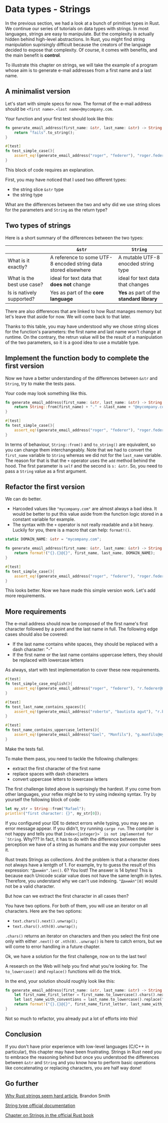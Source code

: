 # Data types - Strings

In the previous section, we had a look at a bunch of primitive types in Rust. We continue our series of tutorials on data types with strings. In most languages, strings are easy to manipulate. But the complexity is actually hidden behind high-level abstractions. In Rust, you might find string manipulation suprisingly difficult because the creators of the language decided to expose that complexity. Of course, it comes with benefits, and the main benefit is **control**.

To illustrate this chapter on strings, we will take the example of a program whose aim is to generate e-mail addresses from a first name and a last name.

## A minimalist version

Let's start with simple specs for now. The format of the e-mail address should be `<first name>.<last name>@mycompany.com`.

Your function and your first test should look like this:

```rust
fn generate_email_address(first_name: &str, last_name: &str) -> String {
    return "fails".to_string();
}

#[test]
fn test_simple_case(){
    assert_eq!(generate_email_address("roger", "federer"), "roger.federer@mycompany.com".to_string())
}
```

This block of code requires an explanation.

First, you may have noticed that I used two different types:

* the string slice `&str` type
* the string type

What are the differences between the two and why did we use string slices for the parameters and `String` as the return type?

## Two types of strings

Here is a short summary of the differences between the two types:

|   | `&str` | `String` |
| - | ------ | ----------- |
| What is it exactly? | A reference to some UTF-8 encoded string data stored elsewhere | A mutable UTF-8 enocded string type |
| What is the best use case? | ideal for text data that **does not** change | ideal for text data that changes |
| Is is natively supported? | Yes as part of the **core language** | **Yes** as part of the **standard library** |

There are also differences that are linked to how Rust manages memory but let's leave that aside for now. We will come back to that later.

Thanks to this table, you may have understood why we chose string slices for the function's parameters: the first name and last name won't change at runtime. On the contrary, the retrun value will be the result of a manipulation of the two parameters, so it is a good idea to use a mutable type.

## Implement the function body to complete the first version

Now we have a better understanding of the differences between `&str` and `String`, try to make the tests pass.

Your code may look something like this.

```rust
fn generate_email_address(first_name: &str, last_name: &str) -> String {
    return String::from(first_name) + "." + &last_name + "@mycompany.com";
}

#[test]
fn test_simple_case(){
    assert_eq!(generate_email_address("roger", "federer"), "roger.federer@mycompany.com".to_string())
}
```

In terms of behaviour, `String::from()` and `to_string()` are equivalent, so you can change them interchangeably. Note that we had to convert the `first_name` variable to `String` whereas we did not for the `last_name` variable. The reason for that is that the `+` operator uses the `add` method behind the hood. The first parameter is `self` and the second is `s: &str`. So, you need to pass a `String` value as a first argument.

## Refactor the first version

We can do better.

* Harcoded values like `"mycompany.com"` are almost always a bad idea. It would be better to put this value aside from the function logic stored in a constant variable for example.
* The syntax with the `+` operator is not really readable and a bit heavy. Luckily for you, there is a macro that can help: `format!()`.

```rust
static DOMAIN_NAME: &str = "mycompany.com";

fn generate_email_address(first_name: &str, last_name: &str) -> String {
    return format!("{}.{}@{}", first_name, last_name, DOMAIN_NAME);
}

#[test]
fn test_simple_case(){
    assert_eq!(generate_email_address("roger", "federer"), "roger.federer@mycompany.com".to_string())
}
```

This looks better. Now we have made this simple version work. Let's add more requirements.

## More requirements

The e-mail address should now be composed of the first name's first character followed by a point and the last name in full. The following edge cases should also be covered:

* If the last name contains white spaces, they should be replaced with a dash character: "-"
* If the first name or the last name contains uppercase letters, they should be replaced with lowercase letters

As always, start with test implementation to cover these new requirements.

```rust
#[test]
fn test_simple_case_english(){
    assert_eq!(generate_email_address("roger", "federer"), "r.federer@mycompany.com".to_string())
}

#[test]
fn test_last_name_contains_spaces(){
    assert_eq!(generate_email_address("roberto", "bautista agut"), "r.bautista-agut@mycompany.com".to_string())
}

#[test]
fn test_name_contains_uppercase_letters(){
    assert_eq!(generate_email_address("Gael", "Monfils"), "g.monfils@mycompany.com".to_string())
}
```

Make the tests fail.

To make them pass, you need to tackle the following challenges:

* extract the first character of the first name
* replace spaces with dash characters
* convert uppercase letters to lowercase letters

The first challenge listed above is suprisingly the hardest. If you come from other languages, your reflex might be to try using indexing syntax. Try by yourself the following block of code:

```rust
let my_str = String::from("Rafael");
println!("first character: {}", my_str[0]);
```

If you configured your IDE to detect errors while typing, you may see an error message appear. If you didn't, try running `cargo run`. The compiler is not happy and tells you that ``Index<{integer}>` is not implemented for `String``. Why??? In fact, it has to do with the difference between the perception we have of a string as humans and the way your computer sees it.

Rust treats Strings as collections. And the problem is that a character does not always have a lentgth of 1. For example, try to guess the result of this expression: `"Дании́л".len()`. 6? You lost! The answer is 14 bytes! This is because each Unicode scalar value does not have the same length in bytes. Therefore, you understand why we can't use indexing. `"Дании́л"[0]` would not be a valid character.

But how can we extract the first character in all cases then?

You have two options. For both of them, you will use an iterator on all characters. Here are the two options:

* `text.chars().next().unwrap();`
* `text.chars().nth(0).unwrap();`

`.chars()` returns an iterator on characters and then you select the first one only with either `.next()` or `.nth(0)`. `.unwrap()` is here to catch errors, but we will come to error handling in a future chapter.

Ok, we have a solution for the first challenge, now on to the last two!

A research on the Web will help you find what you're looking for. The `to_lowercase()` and `replace()` functions will do the trick.

In the end, your solution should roughly look like this:

```rust
fn generate_email_address(first_name: &str, last_name: &str) -> String {
    let first_name_first_letter = first_name.to_lowercase().chars().next().unwrap();
    let last_name_with_conventions = last_name.to_lowercase().replace(" ", "-");
    return format!("{}.{}@{}", first_name_first_letter, last_name_with_conventions, DOMAIN_NAME);
}
```

Not so much to refactor, you already put a lot of efforts into this!

## Conclusion

If you don't have prior experience with low-level languages (C/C++ in particular), this chapter may have been frustrating. Strings in Rust need you to embrace the reasoning behind but once you understood the differences between `&str` and `String` and you know how to perform basic operations like concatenating or replacing characters, you are half way done!

## Go further

[Why Rust strings seem hard article](https://www.brandons.me/blog/why-rust-strings-seem-hard), Brandon Smith

[String type official documentation](https://doc.rust-lang.org/std/string/struct.String.html)

[Chapter on Strings in the official Rust book](https://doc.rust-lang.org/book/ch08-02-strings.html)
